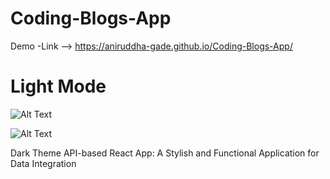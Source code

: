 # Coding-Blogs-App

Demo -Link --> https://aniruddha-gade.github.io/Coding-Blogs-App/


# Light Mode
![Alt Text](https://raw.githubusercontent.com/aniruddha-gade/Coding-Blogs-App/main/public/App%20Images/App%20Image1.png)

![Alt Text](https://raw.githubusercontent.com/aniruddha-gade/Coding-Blogs-App/main/public/App%20Images/App%20Image1.png)


Dark Theme API-based React App:
A Stylish and Functional Application for Data Integration
